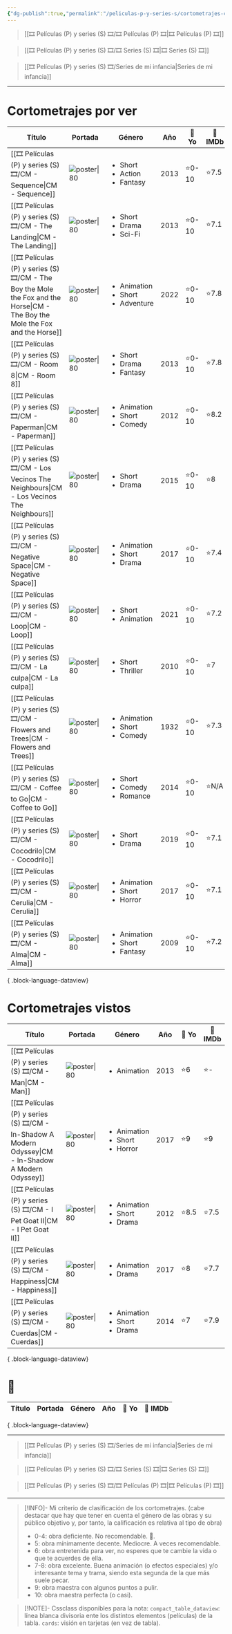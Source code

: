 ```yaml
---
{"dg-publish":true,"permalink":"/peliculas-p-y-series-s/cortometrajes-cm/"}
---
```



> [[🎞️ Películas (P) y series (S) 🎞️/🎞️ Películas (P) 🎞️\|🎞️ Películas (P) 🎞️]]

> [[🎞️ Películas (P) y series (S) 🎞️/🎞️ Series (S) 🎞️\|🎞️ Series (S) 🎞️]]

> [[🎞️ Películas (P) y series (S) 🎞️/Series de mi infancia\|Series de mi infancia]]

---

# Cortometrajes por ver

| Título                                                                                                                             | Portada                                                                                                                                           | Género                                                      | Año  | 🌟 Yo | 🌟 IMDb |
| ---------------------------------------------------------------------------------------------------------------------------------- | ------------------------------------------------------------------------------------------------------------------------------------------------- | ----------------------------------------------------------- | ---- | ----- | ------- |
| [[🎞️ Películas (P) y series (S) 🎞️/CM - Sequence\|CM - Sequence]]                                                             | ![poster\|80](https://m.media-amazon.com/images/M/MV5BMTU1MDE5NDM1OF5BMl5BanBnXkFtZTgwMTA3MjM5NDE@._V1_SX300.jpg)                                 | <ul><li>Short</li><li>Action</li><li>Fantasy</li></ul>      | 2013 | ⭐0-10 | ⭐7.5    |
| [[🎞️ Películas (P) y series (S) 🎞️/CM - The Landing\|CM - The Landing]]                                                       | ![poster\|80](https://m.media-amazon.com/images/M/MV5BMjA2MjAyNzcxMV5BMl5BanBnXkFtZTcwMDg5MTU0OQ@@._V1_SX300.jpg)                                 | <ul><li>Short</li><li>Drama</li><li>Sci-Fi</li></ul>        | 2013 | ⭐0-10 | ⭐7.1    |
| [[🎞️ Películas (P) y series (S) 🎞️/CM - The Boy the Mole the Fox and the Horse\|CM - The Boy the Mole the Fox and the Horse]] | ![poster\|80](https://m.media-amazon.com/images/M/MV5BYTMyZjUwNjktYjUzNC00YzNhLWI4YzQtMmRhZjJhZDEwYmUyXkEyXkFqcGdeQXVyMTUzMTg2ODkz._V1_SX300.jpg) | <ul><li>Animation</li><li>Short</li><li>Adventure</li></ul> | 2022 | ⭐0-10 | ⭐7.8    |
| [[🎞️ Películas (P) y series (S) 🎞️/CM - Room 8\|CM - Room 8]]                                                                 | ![poster\|80](https://m.media-amazon.com/images/M/MV5BYmRiOWNiZDEtM2NmMC00NDVkLTg3OTgtOTdlNzJhZTU4MzdmXkEyXkFqcGdeQXVyMzI0Mzk2NjA@._V1_SX300.jpg) | <ul><li>Short</li><li>Drama</li><li>Fantasy</li></ul>       | 2013 | ⭐0-10 | ⭐7.8    |
| [[🎞️ Películas (P) y series (S) 🎞️/CM - Paperman\|CM - Paperman]]                                                             | ![poster\|80](https://m.media-amazon.com/images/M/MV5BMTM4ODg0MzM0MV5BMl5BanBnXkFtZTcwNDY2MTc3Nw@@._V1_SX300.jpg)                                 | <ul><li>Animation</li><li>Short</li><li>Comedy</li></ul>    | 2012 | ⭐0-10 | ⭐8.2    |
| [[🎞️ Películas (P) y series (S) 🎞️/CM - Los Vecinos The Neighbours\|CM - Los Vecinos The Neighbours]]                         | ![poster\|80](https://m.media-amazon.com/images/M/MV5BNGMyMTEyMzEtMDExZC00M2FhLThhY2MtY2I4NmZkMTZjN2M3XkEyXkFqcGdeQXVyNTE3MjQ5ODU@._V1_SX300.jpg) | <ul><li>Short</li><li>Drama</li></ul>                       | 2015 | ⭐0-10 | ⭐8      |
| [[🎞️ Películas (P) y series (S) 🎞️/CM - Negative Space\|CM - Negative Space]]                                                 | ![poster\|80](https://m.media-amazon.com/images/M/MV5BMjk0OWNjYzUtZTU5OC00ZWI1LTlhZWEtZDZlYmJmOTkzYzM1XkEyXkFqcGdeQXVyNDE5MTU2MDE@._V1_SX300.jpg) | <ul><li>Animation</li><li>Short</li><li>Drama</li></ul>     | 2017 | ⭐0-10 | ⭐7.4    |
| [[🎞️ Películas (P) y series (S) 🎞️/CM - Loop\|CM - Loop]]                                                                     | ![poster\|80](https://pics.filmaffinity.com/Loop_C-701066205-large.jpg)                                                                           | <ul><li>Short</li><li>Animation</li></ul>                   | 2021 | ⭐0-10 | ⭐7.2    |
| [[🎞️ Películas (P) y series (S) 🎞️/CM - La culpa\|CM - La culpa]]                                                             | ![poster\|80](https://m.media-amazon.com/images/M/MV5BMjExNTQzMTQ5MV5BMl5BanBnXkFtZTgwNjU1MTc4NjE@._V1_SX300.jpg)                                 | <ul><li>Short</li><li>Thriller</li></ul>                    | 2010 | ⭐0-10 | ⭐7      |
| [[🎞️ Películas (P) y series (S) 🎞️/CM - Flowers and Trees\|CM - Flowers and Trees]]                                           | ![poster\|80](https://m.media-amazon.com/images/M/MV5BZGE5OTgyOWQtZTY1Yi00OTcxLWE4ZTQtODFhMTIxODYxNjJmXkEyXkFqcGdeQXVyMjQ2MTk1OTE@._V1_SX300.jpg) | <ul><li>Animation</li><li>Short</li><li>Comedy</li></ul>    | 1932 | ⭐0-10 | ⭐7.3    |
| [[🎞️ Películas (P) y series (S) 🎞️/CM - Coffee to Go\|CM - Coffee to Go]]                                                     | ![poster\|80](https://m.media-amazon.com/images/M/MV5BMTk4OTE0MTUyMl5BMl5BanBnXkFtZTgwOTg0MDQ4MDE@._V1_SX300.jpg)                                 | <ul><li>Short</li><li>Comedy</li><li>Romance</li></ul>      | 2014 | ⭐0-10 | ⭐N/A    |
| [[🎞️ Películas (P) y series (S) 🎞️/CM - Cocodrilo\|CM - Cocodrilo]]                                                           | ![poster\|80](https://m.media-amazon.com/images/M/MV5BOTcwMzFiNmMtNTYzYi00YWEzLWE4ZDItMmM1ZWNhZmY0MTk5XkEyXkFqcGdeQXVyNTczNjgxODU@._V1_SX300.jpg) | <ul><li>Short</li><li>Drama</li></ul>                       | 2019 | ⭐0-10 | ⭐7.1    |
| [[🎞️ Películas (P) y series (S) 🎞️/CM - Cerulia\|CM - Cerulia]]                                                               | ![poster\|80](https://m.media-amazon.com/images/M/MV5BMTA4ZTNjYzMtZWI1MS00NzkyLWEyMjMtMjAyMWE4OTNjYmI4XkEyXkFqcGdeQXVyMzYwNjE0Mg@@._V1_SX300.jpg) | <ul><li>Animation</li><li>Short</li><li>Horror</li></ul>    | 2017 | ⭐0-10 | ⭐7.1    |
| [[🎞️ Películas (P) y series (S) 🎞️/CM - Alma\|CM - Alma]]                                                                     | ![poster\|80](https://m.media-amazon.com/images/M/MV5BMGJmMmQ1NWUtNTJmZi00NmE2LTk4MzEtNjZmNmQ3MzFjZTc0XkEyXkFqcGdeQXVyNDE5MTU2MDE@._V1_SX300.jpg) | <ul><li>Animation</li><li>Short</li><li>Fantasy</li></ul>   | 2009 | ⭐0-10 | ⭐7.2    |

{ .block-language-dataview}

# Cortometrajes vistos

| Título                                                                                                     | Portada                                                                                                                                           | Género                                                   | Año  | 🌟 Yo | 🌟 IMDb |
| ---------------------------------------------------------------------------------------------------------- | ------------------------------------------------------------------------------------------------------------------------------------------------- | -------------------------------------------------------- | ---- | ----- | ------- |
| [[🎞️ Películas (P) y series (S) 🎞️/CM - Man\|CM - Man]]                                               | ![poster\|80](https://pics.filmaffinity.com/man-231713855-large.jpg)                                                                              | <ul><li>Animation</li></ul>                              | 2013 | ⭐6    | ⭐\-     |
| [[🎞️ Películas (P) y series (S) 🎞️/CM - In-Shadow A Modern Odyssey\|CM - In-Shadow A Modern Odyssey]] | ![poster\|80](https://m.media-amazon.com/images/M/MV5BOTIwNTZlMmYtOGNlZS00ZmFlLWEyYzAtMDcxNjgzMTdhNjJkXkEyXkFqcGdeQXVyNTExOTc5NDc@._V1_SX300.jpg) | <ul><li>Animation</li><li>Short</li><li>Horror</li></ul> | 2017 | ⭐9    | ⭐9      |
| [[🎞️ Películas (P) y series (S) 🎞️/CM - I Pet Goat II\|CM - I Pet Goat II]]                           | ![poster\|80](https://pics.filmaffinity.com/i_pet_goat_ii-183729891-large.jpg)                                                                    | <ul><li>Animation</li><li>Short</li><li>Drama</li></ul>  | 2012 | ⭐8.5  | ⭐7.5    |
| [[🎞️ Películas (P) y series (S) 🎞️/CM - Happiness\|CM - Happiness]]                                   | ![poster\|80](https://pics.filmaffinity.com/happiness-448891749-large.jpg)                                                                        | <ul><li>Animation</li><li>Drama</li></ul>                | 2017 | ⭐8    | ⭐7.7    |
| [[🎞️ Películas (P) y series (S) 🎞️/CM - Cuerdas\|CM - Cuerdas]]                                       | ![poster\|80](https://m.media-amazon.com/images/M/MV5BMTQ2ODUzODM1OF5BMl5BanBnXkFtZTgwNTA0Njg5MTE@._V1_SX300.jpg)                                 | <ul><li>Animation</li><li>Short</li><li>Drama</li></ul>  | 2014 | ⭐7    | ⭐7.9    |

{ .block-language-dataview}

# 💩

| Título | Portada | Género | Año | 🌟 Yo | 🌟 IMDb |
| ------ | ------- | ------ | --- | ----- | ------- |

{ .block-language-dataview}

---

> [[🎞️ Películas (P) y series (S) 🎞️/Series de mi infancia\|Series de mi infancia]]

> [[🎞️ Películas (P) y series (S) 🎞️/🎞️ Series (S) 🎞️\|🎞️ Series (S) 🎞️]]

> [[🎞️ Películas (P) y series (S) 🎞️/🎞️ Películas (P) 🎞️\|🎞️ Películas (P) 🎞️]]

---

> [!INFO]- Mi criterio de clasificación de los cortometrajes.
> (cabe destacar que hay que tener en cuenta el género de las obras y su público objetivo y, por tanto, la calificación es relativa al tipo de obra)
> - 0-4: obra deficiente. No recomendable. 💩.
> - 5: obra mínimamente decente. Mediocre. A veces recomendable.
> - 6: obra entretenida para ver, no esperes que te cambie la vida o que te acuerdes de ella.
> - 7-8: obra excelente. Buena animación (o efectos especiales) y/o interesante tema y trama, siendo esta segunda de la que más suele pecar.
> - 9: obra maestra con algunos puntos a pulir.
> - 10: obra maestra perfecta (o casi).

> [!NOTE]- Cssclass disponibles para la nota:
> ``compact_table_dataview``: línea blanca divisoria ente los distintos elementos (películas) de la tabla.
> ``cards``: visión en tarjetas (en vez de tabla).